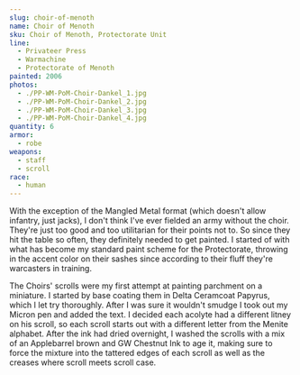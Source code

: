 ```yaml
---
slug: choir-of-menoth
name: Choir of Menoth
sku: Choir of Menoth, Protectorate Unit
line:
  - Privateer Press
  - Warmachine
  - Protectorate of Menoth
painted: 2006
photos:
  - ./PP-WM-PoM-Choir-Dankel_1.jpg
  - ./PP-WM-PoM-Choir-Dankel_2.jpg
  - ./PP-WM-PoM-Choir-Dankel_3.jpg
  - ./PP-WM-PoM-Choir-Dankel_4.jpg
quantity: 6
armor:
  - robe
weapons:
  - staff
  - scroll
race:
  - human
---
```


With the exception of the Mangled Metal format (which doesn't allow infantry, just jacks), I don't think I've ever fielded an army without the choir. They're just too good and too utilitarian for their points not to. So since they hit the table so often, they definitely needed to get painted. I started of with what has become my standard paint scheme for the Protectorate, throwing in the accent color on their sashes since according to their fluff they're warcasters in training.

The Choirs' scrolls were my first attempt at painting parchment on a miniature. I started by base coating them in Delta Ceramcoat Papyrus, which I let try thoroughly. After I was sure it wouldn't smudge I took out my Micron pen and added the text. I decided each acolyte had a different litney on his scroll, so each scroll starts out with a different letter from the Menite alphabet. After the ink had dried overnight, I washed the scrolls with a mix of an Applebarrel brown and GW Chestnut Ink to age it, making sure to force the mixture into the tattered edges of each scroll as well as the creases where scroll meets scroll case.
